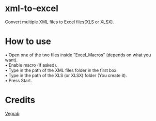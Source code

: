 # xml-to-excel
Convert multiple XML files to Excel files(XLS or XLSX).


# How to use
• Open one of the two files inside "Excel_Macros" (depends on what you want).  
• Enable macro (if asked).  
• Type in the path of the XML files folder in the first box.  
• Type in the path of the XLS (or XLSX) folder (You create it).  
• Press Start.  


# Credits
[Vegrab](https://stackoverflow.com/users/6492590/vergab)
